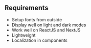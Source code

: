 ## Requirements

- Setup fonts from outside
- Display well on light and dark modes
- Work well on ReactJS and NextJS
- Lightweight
- Localization in components
